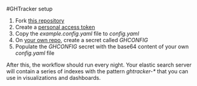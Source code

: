 #GHTracker setup

1. Fork [this repository](https://github.com/HID-GS/ghtracker/)
2. Create a [personal access token](https://github.com/settings/tokens)
3. Copy the _example.config.yaml_ file to _config.yaml_
4. On [your own repo](https://github.com/YOUR-ORG/ghtracker/settings/secrets/actions), create a secret called _GHCONFIG_
5. Populate the _GHCONFIG_ secret with the base64 content of your own _config.yaml_ file

After this, the workflow should run every night. Your elastic search server will contain a series of indexes with the pattern _ghtracker-*_ that you can use in visualizations and dashboards.
